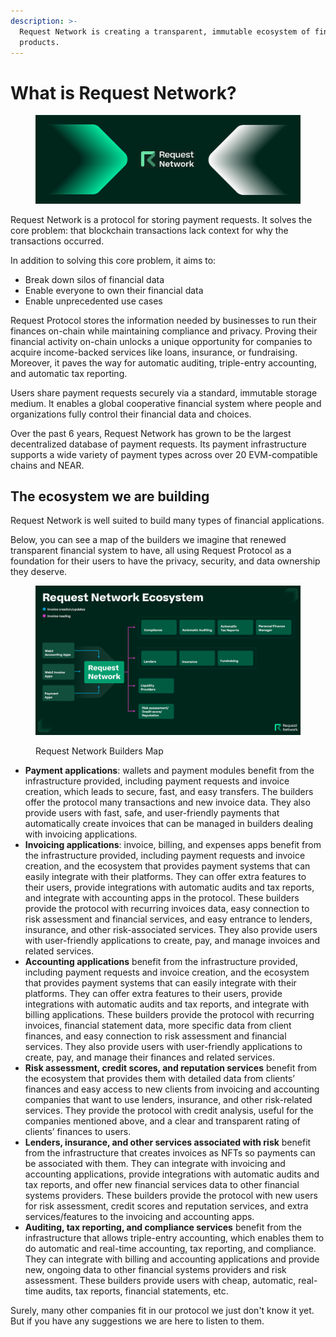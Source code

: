 ```yaml
---
description: >-
  Request Network is creating a transparent, immutable ecosystem of financial
  products.
---
```


# What is Request Network?

<div align="center" data-full-width="false">

<figure><img src=".gitbook/assets/LinkedIn, Cover image.png" alt=""><figcaption></figcaption></figure>

</div>

Request Network is a protocol for storing payment requests. It solves the core problem: that blockchain transactions lack context for why the transactions occurred.&#x20;

In addition to solving this core problem, it aims to:

* Break down silos of financial data
* Enable everyone to own their financial data
* Enable unprecedented use cases

Request Protocol stores the information needed by businesses to run their finances on-chain while maintaining compliance and privacy. Proving their financial activity on-chain unlocks a unique opportunity for companies to acquire income-backed services like loans, insurance, or fundraising. Moreover, it paves the way for automatic auditing, triple-entry accounting, and automatic tax reporting.

Users share payment requests securely via a standard, immutable storage medium. It enables a global cooperative financial system where people and organizations fully control their financial data and choices.

Over the past 6 years, Request Network has grown to be the largest decentralized database of payment requests. Its payment infrastructure supports a wide variety of payment types across over 20 EVM-compatible chains and NEAR.

## The ecosystem we are building

Request Network is well suited to build many types of financial applications.

Below, you can see a map of the builders we imagine that renewed transparent financial system to have, all using Request Protocol as a foundation for their users to have the privacy, security, and data ownership they deserve.&#x20;

<div data-full-width="true">

<figure><img src=".gitbook/assets/Request Network Ecosystem.jpg" alt=""><figcaption><p>Request Network Builders Map</p></figcaption></figure>

</div>

* **Payment applications**: wallets and payment modules benefit from the infrastructure provided, including payment requests and invoice creation, which leads to secure, fast, and easy transfers. The builders offer the protocol many transactions and new invoice data. They also provide users with fast, safe, and user-friendly payments that automatically create invoices that can be managed in builders dealing with invoicing applications.
* **Invoicing applications**: invoice, billing, and expenses apps benefit from the infrastructure provided, including payment requests and invoice creation, and the ecosystem that provides payment systems that can easily integrate with their platforms. They can offer extra features to their users, provide integrations with automatic audits and tax reports, and integrate with accounting apps in the protocol. These builders provide the protocol with recurring invoices data, easy connection to risk assessment and financial services, and easy entrance to lenders, insurance, and other risk-associated services. They also provide users with user-friendly applications to create, pay, and manage invoices and related services.
* **Accounting applications** benefit from the infrastructure provided, including payment requests and invoice creation, and the ecosystem that provides payment systems that can easily integrate with their platforms. They can offer extra features to their users, provide integrations with automatic audits and tax reports, and integrate with billing applications. These builders provide the protocol with recurring invoices, financial statement data, more specific data from client finances, and easy connection to risk assessment and financial services. They also provide users with user-friendly applications to create, pay, and manage their finances and related services.
* **Risk assessment, credit scores, and reputation services** benefit from the ecosystem that provides them with detailed data from clients’ finances and easy access to new clients from invoicing and accounting companies that want to use lenders, insurance, and other risk-related services. They provide the protocol with credit analysis, useful for the companies mentioned above, and a clear and transparent rating of clients’ finances to users.
* **Lenders, insurance, and other services associated with risk** benefit from the infrastructure that creates invoices as NFTs so payments can be associated with them. They can integrate with invoicing and accounting applications, provide integrations with automatic audits and tax reports, and offer new financial services data to other financial systems providers. These builders provide the protocol with new users for risk assessment, credit scores and reputation services, and extra services/features to the invoicing and accounting apps.
* **Auditing, tax reporting, and compliance services** benefit from the infrastructure that allows triple-entry accounting, which enables them to do automatic and real-time accounting, tax reporting, and compliance. They can integrate with billing and accounting applications and provide new, ongoing data to other financial systems providers and risk assessment. These builders provide users with cheap, automatic, real-time audits, tax reports, financial statements, etc.

Surely, many other companies fit in our protocol we just don't know it yet. But if you have any suggestions we are here to listen to them.
